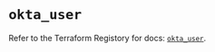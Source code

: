 # `okta_user`

Refer to the Terraform Registory for docs: [`okta_user`](https://registry.terraform.io/providers/okta/okta/4.5.0/docs/resources/user).
